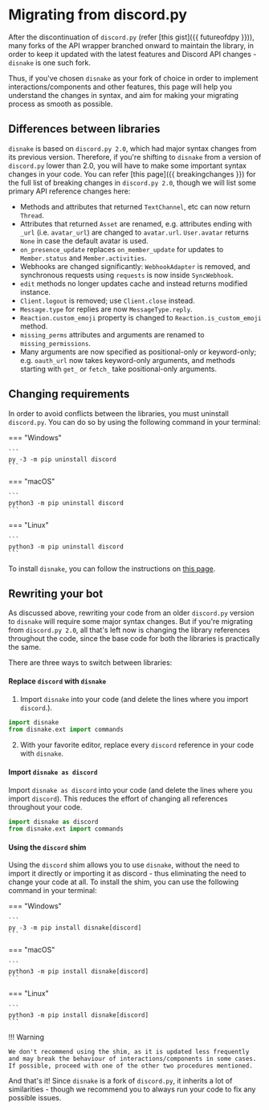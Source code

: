 # Migrating from discord.py

After the discontinuation of `discord.py` (refer [this gist]({{ futureofdpy }})), many forks of the API wrapper branched onward to maintain the library, in order to keep it updated with the latest features and Discord API changes - `disnake` is one such fork. 

Thus, if you've chosen `disnake` as your fork of choice in order to implement interactions/components and other features, this page will help you understand the changes in syntax, and aim for making your migrating process as smooth as possible.

## Differences between libraries

`disnake` is based on `discord.py 2.0`, which had major syntax changes from its previous version. Therefore, if you're shifting to `disnake` from a version of `discord.py` lower than 2.0, you will have to make some important syntax changes in your code. You can refer [this page]({{ breakingchanges }}) for the full list of breaking changes in `discord.py 2.0`, though we will list some primary API reference changes here:

- Methods and attributes that returned `TextChannel`, etc can now return `Thread`.
- Attributes that returned `Asset` are renamed, e.g. attributes ending with `_url` (i.e. `avatar_url`) are changed to `avatar.url`. `User.avatar` returns `None` in case the default avatar is used.
- `on_presence_update` replaces `on_member_update` for updates to `Member.status` and `Member.activities`.
- Webhooks are changed significantly: `WebhookAdapter` is removed, and synchronous requests using `requests` is now inside `SyncWebhook`.
- `edit` methods no longer updates cache and instead returns modified instance.
- `Client.logout` is removed; use `Client.close` instead.
- `Message.type` for replies are now `MessageType.reply`.
- `Reaction.custom_emoji` property is changed to `Reaction.is_custom_emoji` method.
- `missing_perms` attributes and arguments are renamed to `missing_permissions`.
- Many arguments are now specified as positional-only or keyword-only; e.g. `oauth_url` now takes keyword-only arguments, and methods starting with `get_` or `fetch_` take positional-only arguments.

## Changing requirements 

In order to avoid conflicts between the libraries, you must uninstall `discord.py`. You can do so by using the following command in your terminal:

=== "Windows"

    ```
    py -3 -m pip uninstall discord
    ```

=== "macOS"

    ```
    python3 -m pip uninstall discord
    ```

=== "Linux"

    ```
    python3 -m pip uninstall discord
    ```

To install `disnake`, you can follow the instructions on [this page](000-prerequisites/001-installing-python.md#installing-disnake).

## Rewriting your bot

As discussed above, rewriting your code from an older `discord.py` version to `disnake` will require some major syntax changes. But if you're migrating from `discord.py 2.0`, all that's left now is changing the library references throughout the code, since the base code for both the libraries is practically the same. 

There are three ways to switch between libraries:

#### Replace `discord` with `disnake`

1. Import `disnake` into your code (and delete the lines where you import `discord`.).

```py
import disnake
from disnake.ext import commands
```

2. With your favorite editor, replace every `discord` reference in your code with `disnake`.

#### Import `disnake as discord`

Import `disnake as discord` into your code (and delete the lines where you import `discord`). This reduces the effort of changing all references throughout your code.

```py
import disnake as discord
from disnake.ext import commands
```

#### Using the `discord` shim

Using the `discord` shim allows you to use `disnake`, without the need to import it directly or importing it as discord - thus eliminating the need to change your code at all. To install the shim, you can use the following command in your terminal:

=== "Windows"

    ```
    py -3 -m pip install disnake[discord]
    ```

=== "macOS"

    ```
    python3 -m pip install disnake[discord]
    ```

=== "Linux"

    ```
    python3 -m pip install disnake[discord]
    ```

!!! Warning

    We don't recommend using the shim, as it is updated less frequently and may break the behaviour of interactions/components in some cases. If possible, proceed with one of the other two procedures mentioned.

And that's it! Since `disnake` is a fork of `discord.py`, it inherits a lot of similarities - though we recommend you to always run your code to fix any possible issues.